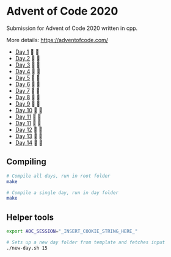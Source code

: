 # Advent of Code 2020

Submission for Advent of Code 2020 written in cpp.

More details: https://adventofcode.com/


- [Day 1](./day1) 🌟 🌟
- [Day 2](./day2) 🌟 🌟
- [Day 3](./day3) 🌟 🌟
- [Day 4](./day4) 🌟 🌟
- [Day 5](./day5) 🌟 🌟
- [Day 6](./day6) 🌟 🌟
- [Day 7](./day7) 🌟 🌟
- [Day 8](./day8) 🌟 🌟
- [Day 9](./day9) 🌟 🌟
- [Day 10](./day10) 🌟 🌟
- [Day 11](./day11) 🌟 🌟
- [Day 11](./day11) 🌟 🌟
- [Day 12](./day12) 🌟 🌟
- [Day 13](./day13) 🌟 🌟
- [Day 14](./day14) 🌟 🌟



## Compiling
```bash
# Compile all days, run in root folder
make

# Compile a single day, run in day folder
make
```

## Helper tools
```bash
export AOC_SESSION="_INSERT_COOKIE_STRING_HERE_"

# Sets up a new day folder from template and fetches input
./new-day.sh 15
```
